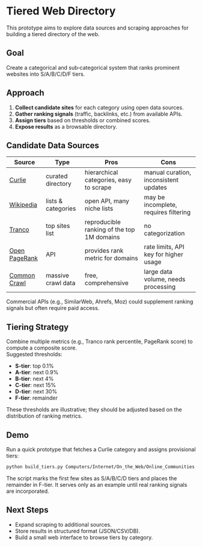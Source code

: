 # Tiered Web Directory

This prototype aims to explore data sources and scraping approaches for building a tiered directory of the web.  

## Goal
Create a categorical and sub‑categorical system that ranks prominent websites into S/A/B/C/D/F tiers.  

## Approach
1. **Collect candidate sites** for each category using open data sources.  
2. **Gather ranking signals** (traffic, backlinks, etc.) from available APIs.  
3. **Assign tiers** based on thresholds or combined scores.  
4. **Expose results** as a browsable directory.

## Candidate Data Sources
| Source | Type | Pros | Cons |
|-------|------|------|------|
| [Curlie](https://curlie.org) | curated directory | hierarchical categories, easy to scrape | manual curation, inconsistent updates |
| [Wikipedia](https://www.wikipedia.org) | lists & categories | open API, many niche lists | may be incomplete, requires filtering |
| [Tranco](https://tranco-list.eu) | top sites list | reproducible ranking of the top 1M domains | no categorization |
| [Open PageRank](https://www.domcop.com/openpagerank/) | API | provides rank metric for domains | rate limits, API key for higher usage |
| [Common Crawl](https://commoncrawl.org) | massive crawl data | free, comprehensive | large data volume, needs processing |

Commercial APIs (e.g., SimilarWeb, Ahrefs, Moz) could supplement ranking signals but often require paid access.

## Tiering Strategy
Combine multiple metrics (e.g., Tranco rank percentile, PageRank score) to compute a composite score.  
Suggested thresholds:

- **S-tier**: top 0.1%
- **A-tier**: next 0.9%
- **B-tier**: next 4%
- **C-tier**: next 15%
- **D-tier**: next 30%
- **F-tier**: remainder

These thresholds are illustrative; they should be adjusted based on the distribution of ranking metrics.

## Demo
Run a quick prototype that fetches a Curlie category and assigns provisional tiers:

```bash
python build_tiers.py Computers/Internet/On_the_Web/Online_Communities | head
```

The script marks the first few sites as S/A/B/C/D tiers and places the remainder in F-tier. It serves only as an example until real ranking signals are incorporated.

## Next Steps
- Expand scraping to additional sources.
- Store results in structured format (JSON/CSV/DB).
- Build a small web interface to browse tiers by category.

